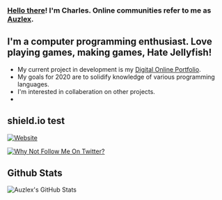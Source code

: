 
<!--
**Auzlex/Auzlex** is a ✨ _special_ ✨ repository because its `README.md` (this file) appears on your GitHub profile.

Here are some ideas to get you started:

- 🔭 I’m currently working on ...
- 🌱 I’m currently learning ...
- 👯 I’m looking to collaborate on ...
- 🤔 I’m looking for help with ...
- 💬 Ask me about ...
- 📫 How to reach me: ...
- 😄 Pronouns: A-X_12
- ⚡ Fun fact: ...
-->

### <a href="https://youtu.be/frszEJb0aOo" target="_blank">Hello there</a>! I'm Charles. Online communities refer to me as [Auzlex][steam].

## I'm a computer programming enthusiast. Love playing games, making games, Hate Jellyfish!
- My current project in development is my [Digital Online Portfolio][website].
- My goals for 2020 are to solidify knowledge of various programming languages.
- I'm interested in collaberation on other projects.
- 

## shield.io test

[![Website](https://img.shields.io/website?label=charlesedwards.dev&style=for-the-badge&url=https://charlesedwards.dev)](https://charlesedwards.dev)

[![Why Not Follow Me On Twitter?](https://img.shields.io/twitter/follow/r_Auzlex?color=1DA1F2&logo=twitter&style=for-the-badge)](https://twitter.com/intent/follow?original_referer=https%3A%2F%2Fgithub.com%2FAuzlex&screen_name=r_auzlex)

## Github Stats

<img align="left" alt="Auzlex's GitHub Stats" src="https://github-readme-stats.vercel.app/api?username=Auzlex&show_icons=true&hide_border=true">

<br />
<br />

[website]: https://charlesedwards.dev/
[steam]: https://steamcommunity.com/id/CodingGerruy/
[linkedin]: https://www.linkedin.com/in/charles-edwards-7bb242173/
[twitter]: https://twitter.com/r_Auzlex
[youtube]: https://www.youtube.com/channel/UCBKbCieC2Jg1euWT1EkxlFw?view_as=subscriber
[meme]: https://youtu.be/frszEJb0aOo
